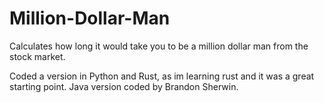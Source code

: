 # Million-Dollar-Man
Calculates how long it would take you to be a million dollar man from the stock market.

Coded a version in Python and Rust, as im learning rust and it was a great starting point.
Java version coded by Brandon Sherwin.
